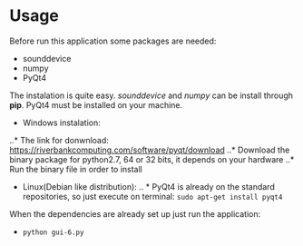 # Usage

Before run this application some packages are needed: 
* sounddevice
* numpy
* PyQt4

The instalation is quite easy. _sounddevice_ and _numpy_ can be install through **pip**. PyQt4 must be installed on your machine. 

* Windows instalation:

..* The link for donwnload: https://riverbankcomputing.com/software/pyqt/download
..* Download the binary package for python2.7, 64 or 32 bits, it depends on your hardware
..* Run the binary file in order to install
* Linux(Debian like distribution):
.. * PyQt4 is already on the standard repositories, so just execute on terminal: `sudo apt-get install pyqt4`

When the dependencies are already set up just run the application: 

* `python gui-6.py`
